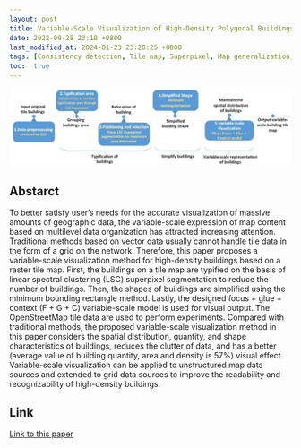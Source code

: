 ```yaml
---
layout: post
title: Variable-Scale Visualization of High-Density Polygonal Buildings on a Tile Map
date: 2022-09-28 23:18 +0800
last_modified_at: 2024-01-23 23:20:25 +0800
tags: [Consistency detection, Tile map, Superpixel, Map generalization, Web map rendering]
toc:  true
---
```

![Framework](/figures/pp2209.png)

## Abstarct

To better satisfy user’s needs for the accurate visualization of massive amounts of geographic data, the variable-scale expression of map content based on multilevel data organization has attracted increasing attention. Traditional methods based on vector data usually cannot handle tile data in the form of a grid on the network. Therefore, this paper proposes a variable-scale visualization method for high-density buildings based on a raster tile map. First, the buildings on a tile map are typified on the basis of linear spectral clustering (LSC) superpixel segmentation to reduce the number of buildings. Then, the shapes of buildings are simplified using the minimum bounding rectangle method. Lastly, the designed focus + glue + context (F + G + C) variable-scale model is used for visual output. The OpenStreetMap tile data are used to perform experiments. Compared with traditional methods, the proposed variable-scale visualization method in this paper considers the spatial distribution, quantity, and shape characteristics of buildings, reduces the clutter of data, and has a better (average value of building quantity, area and density is 57%) visual effect. Variable-scale visualization can be applied to unstructured map data sources and extended to grid data sources to improve the readability and recognizability of high-density buildings.

## Link

[Link to this paper](https://www.mdpi.com/2220-9964/12/6/244)
